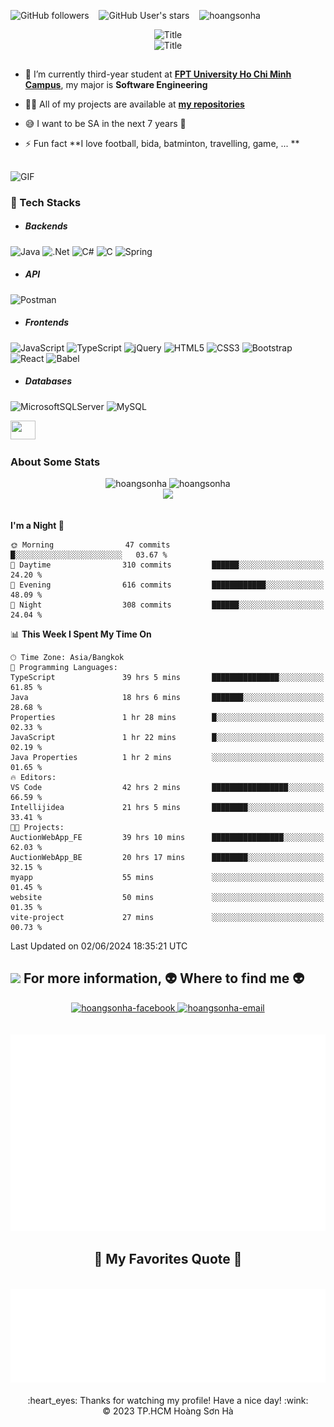 <img alt="GitHub followers" src="https://img.shields.io/github/followers/hoangsonha?style=social"> &nbsp;&nbsp; <img alt="GitHub User's stars" src="https://img.shields.io/github/stars/hoangsonha?style=social"> &nbsp;&nbsp; <img src="https://komarev.com/ghpvc/?username=hoangsonha&label=Profile%20views&color=brightgreen&style=flat" alt="hoangsonha"/>

<div align="center">
  <img src="https://readme-typing-svg.herokuapp.com?font=Kaushan+Script&size=80&duration=3000&pause=800&color=BF91F3&multiline=true&random=false&width=720&height=130&lines=Welcome+to+my+profile" alt="Title" />
</div>

<div align="center">
  <img src="https://readme-typing-svg.herokuapp.com/?font=Dancing+Script&size=35&duration=1&pause=999999&color=BF91F3&random=false&width=500&height=50&lines=Hi%2C+my+fullname+is+Hoàng+Sơn+Hà" alt="Title"/><br/>
</div>

##

- 🔭 I’m currently third-year student at [**FPT University Ho Chi Minh Campus**](https://hcmuni.fpt.edu.vn/), my major is **Software Engineering**
- 👨‍💻 All of my projects are available at [**my repositories**](https://github.com/hoangsonha?tab=repositories)
- 😅 I want to be SA in the next 7 years 🐧

- ⚡ Fun fact **I love football, bida, batminton, travelling, game, ... **
  
##
<img alt="GIF" src="https://github.com/hoangsonha/hoangsonha1/blob/master/svg/mario.gif"/>




<h3><b>🔮 Tech Stacks</b></h3>

  
  - ##### Backends
  ![Java](https://img.shields.io/badge/java-%23ED8B00.svg?style=for-the-badge&logo=java&logoColor=white)
  ![.Net](https://img.shields.io/badge/dotnet-%238A2BE2.svg?style=for-the-badge&logo=dotnet&logoColor=white)
  ![C#](https://img.shields.io/badge/C%23-239120?style=for-the-badge&logo=csharp&logoColor=white)
  ![C](https://img.shields.io/badge/C-00599C?style=for-the-badge&logo=c&logoColor=white)
  ![Spring](https://img.shields.io/badge/Spring-6DB33F?style=for-the-badge&logo=spring&logoColor=white)
  - ##### API
  ![Postman](https://img.shields.io/badge/Postman-FF6C37?style=for-the-badge&logo=Postman&logoColor=white)
  - ##### Frontends

  ![JavaScript](https://img.shields.io/badge/javascript-%23323330.svg?style=for-the-badge&logo=javascript&logoColor=%23F7DF1E)
  ![TypeScript](https://img.shields.io/badge/typescript-%23007ACC.svg?style=for-the-badge&logo=typescript&logoColor=white)
  ![jQuery](https://img.shields.io/badge/jquery-%230769AD.svg?style=for-the-badge&logo=jquery&logoColor=white)
  ![HTML5](https://img.shields.io/badge/html5-%23E34F26.svg?style=for-the-badge&logo=html5&logoColor=white)
  ![CSS3](https://img.shields.io/badge/css3-%231572B6.svg?style=for-the-badge&logo=css3&logoColor=white)
  ![Bootstrap](https://img.shields.io/badge/bootstrap-%23563D7C.svg?style=for-the-badge&logo=bootstrap&logoColor=white)
  ![React](https://img.shields.io/badge/react-%2300A6D3.svg?style=for-the-badge&logo=react&logoColor=white)
  ![Babel](https://img.shields.io/badge/Babel-F9DC3E?style=for-the-badge&logo=babel&logoColor=white)
   - ##### Databases
  ![MicrosoftSQLServer](https://img.shields.io/badge/Microsoft%20SQL%20Sever-CC2927?style=for-the-badge&logo=microsoft%20sql%20server&logoColor=white)
  ![MySQL](https://img.shields.io/badge/MySQL-005C84?style=for-the-badge&logo=mysql&logoColor=white)



<img src="https://media0.giphy.com/media/cNZqrH5IzOG0xrlWks/giphy.gif?cid=ecf05e47map255q427en9uprqc1sb0unjq5k4fnqg5pmhhs4&rid=giphy.gif&ct=s" width="40px" height="30px"><h3><b>About Some Stats</b></h3>


<div align="center">
  <img height="170em" src="https://github-readme-stats.vercel.app/api/top-langs/?username=hoangsonha&theme=radical&show_icons=true&hide_border=true&layout=compact" alt="hoangsonha"/>
  <img height="170em" src="https://github-readme-stats.vercel.app/api?username=hoangsonha&theme=radical&show_icons=true&hide_border=true&count_private=true" alt="hoangsonha"/>
</div>
<div align="center">
  <img src="https://github-readme-streak-stats.herokuapp.com/?user=hoangsonha&theme=radical&hide_border=true"/>
</div>
<br/>

<!--START_SECTION:waka-->
**I'm a Night 🦉** 

```text
🌞 Morning                47 commits          █░░░░░░░░░░░░░░░░░░░░░░░░   03.67 % 
🌆 Daytime                310 commits         ██████░░░░░░░░░░░░░░░░░░░   24.20 % 
🌃 Evening                616 commits         ████████████░░░░░░░░░░░░░   48.09 % 
🌙 Night                  308 commits         ██████░░░░░░░░░░░░░░░░░░░   24.04 % 
```


📊 **This Week I Spent My Time On** 

```text
🕑︎ Time Zone: Asia/Bangkok
💬 Programming Languages: 
TypeScript               39 hrs 5 mins       ███████████████░░░░░░░░░░   61.85 % 
Java                     18 hrs 6 mins       ███████░░░░░░░░░░░░░░░░░░   28.68 % 
Properties               1 hr 28 mins        █░░░░░░░░░░░░░░░░░░░░░░░░   02.33 % 
JavaScript               1 hr 22 mins        █░░░░░░░░░░░░░░░░░░░░░░░░   02.19 % 
Java Properties          1 hr 2 mins         ░░░░░░░░░░░░░░░░░░░░░░░░░   01.65 % 
🔥 Editors: 
VS Code                  42 hrs 2 mins       █████████████████░░░░░░░░   66.59 % 
Intellijidea             21 hrs 5 mins       ████████░░░░░░░░░░░░░░░░░   33.41 % 
🐱‍💻 Projects: 
AuctionWebApp_FE         39 hrs 10 mins      ████████████████░░░░░░░░░   62.03 % 
AuctionWebApp_BE         20 hrs 17 mins      ████████░░░░░░░░░░░░░░░░░   32.15 % 
myapp                    55 mins             ░░░░░░░░░░░░░░░░░░░░░░░░░   01.45 % 
website                  50 mins             ░░░░░░░░░░░░░░░░░░░░░░░░░   01.35 % 
vite-project             27 mins             ░░░░░░░░░░░░░░░░░░░░░░░░░   00.73 % 
```


 Last Updated on 02/06/2024 18:35:21 UTC
<!--END_SECTION:waka-->

## <img src='https://raw.githubusercontent.com/ShahriarShafin/ShahriarShafin/main/Assets/handshake.gif' width="60"> For more information, <span align="center">👽 Where to find me 👽</span>

<p align="center">


<div align="center">
  
  <a href="https://www.facebook.com/fakeboow/" target="blank">
    <img src="https://img.icons8.com/bubbles/100/000000/facebook-new.png" alt="hoangsonha-facebook" />
  </a>
  
  
  
  <a href="mailto:hoangsonhadev@gmail.com" target="top">
    <img src="https://img.icons8.com/bubbles/100/000000/apple-mail.png" alt="hoangsonha-email" />
  </a>
</div>



<br>
<br>

<a href="#" target="_blank">
  <img src="svg/hoangsonhadev.svg" width="1200" alt="hoangsonhaanime" />
</a>


<br>
<h2 align="center">📑 My Favorites Quote 📑</h2>
<br>
<a href="#" target="_blank">
  <img src="svg/hoangsonhadev-quotes.svg" width="1200" height="150" alt="hoangsonhaanime" />
</a>

<br>
<br>
<div align="center">
  :heart_eyes: Thanks for watching my profile! Have a nice day! :wink: <br/>
  &copy; 2023 TP.HCM Hoàng Sơn Hà
</div>




